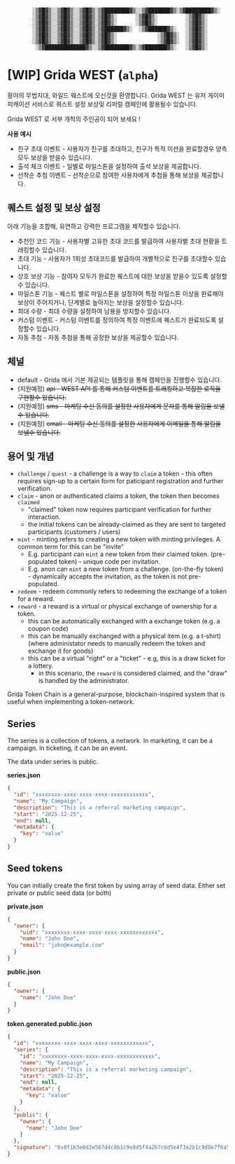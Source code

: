 ```

        ░▒▓█▓▒░░▒▓█▓▒░░▒▓█▓▒░▒▓████████▓▒░░▒▓███████▓▒░▒▓████████▓▒░
        ░▒▓█▓▒░░▒▓█▓▒░░▒▓█▓▒░▒▓█▓▒░      ░▒▓█▓▒░         ░▒▓█▓▒░
        ░▒▓█▓▒░░▒▓█▓▒░░▒▓█▓▒░▒▓█▓▒░      ░▒▓█▓▒░         ░▒▓█▓▒░
        ░▒▓█▓▒░░▒▓█▓▒░░▒▓█▓▒░▒▓██████▓▒░  ░▒▓██████▓▒░   ░▒▓█▓▒░
        ░▒▓█▓▒░░▒▓█▓▒░░▒▓█▓▒░▒▓█▓▒░             ░▒▓█▓▒░  ░▒▓█▓▒░
        ░▒▓█▓▒░░▒▓█▓▒░░▒▓█▓▒░▒▓█▓▒░             ░▒▓█▓▒░  ░▒▓█▓▒░
         ░▒▓█████████████▓▒░░▒▓████████▓▒░▒▓███████▓▒░   ░▒▓█▓▒░

```

# [WIP] Grida WEST (`alpha`)

황야의 무법지대, 와일드 웨스트에 오신것을 환영합니다.
Grida WEST 는 유저 게이미피캐이션 서비스로 쿼스트 설정 보상및 리퍼럴 캠페인에 활용될수 있습니다.

Grida WEST 로 서부 개척의 주인공이 되어 보세요 !

**사용 예시**

- 친구 초대 이벤트 - 사용자가 친구를 초대하고, 친구가 특적 미션을 완료할경우 양측 모두 보상을 받을수 있습니다.
- 출석 체크 이벤트 - 일별로 마일스톤을 설정하여 출석 보상을 제공합니다.
- 선착순 추첨 이벤트 - 선착순으로 참여한 사용자에게 추첨을 통해 보상을 제공합니다.

## 퀘스트 설정 및 보상 설정

아래 기능을 조합해, 유연하고 강력한 프로그램을 제작할수 있습니다.

- 추천인 코드 기능 - 사용자별 고유한 초대 코드를 발급하여 사용자별 초대 현황을 트래킹할수 있습니다.
- 초대 기능 - 사용자가 1회성 초대코드를 발급하여 개별적으로 친구를 초대할수 있습니다.
- 상호 보상 기능 - 참여자 모두가 완료한 퀘스트에 대한 보상을 받을수 있도록 설정할수 있습니다.
- 마일스톤 기능 - 퀘스트 별로 마일스톤을 설정하여 특정 마일스톤 이상을 완료해야 보상이 주어지거나, 단계별로 높아지는 보상을 설정할수 있습니다.
- 최대 수량 - 최대 수량을 설정하여 남용을 방지할수 있습니다.
- 커스텀 이벤트 - 커스텀 이벤트를 정의하여 특정 이벤트에 퀘스트가 완료되도록 설정할수 있습니다.
- 자동 추첨 - 자동 추첨을 통해 공정한 보상을 제공할수 있습니다.

## 체널

- default - Grida 에서 기본 제공되는 템플릿을 통해 캠페인을 진행할수 있습니다.
- (지원예정) ~~api - WEST API 를 통해 커스텀 이벤트를 트래킹하고 복잡한 로직을 구현할수 있습니다.~~
- (지원예정) ~~sms - 마케팅 수신 동의를 설정한 사용자에게 문자를 통해 알림을 보낼수 있습니다.~~
- (지원예정) ~~email - 마케팅 수신 동의를 설정한 사용자에게 이메일을 통해 알림을 보낼수 있습니다.~~

## 용어 및 개념

- `challenge` / `quest` - a challenge is a way to `claim` a token - this often requires sign-up to a certain form for paticipant registration and further verification.
- `claim` - anon or authenticated claims a token, the token then becomes `claimed`
  - "claimed" token now requires participant verification for further interaction.
  - the initial tokens can be already-claimed as they are sent to targeted participants (customers / users)
- `mint` - minting refers to creating a new token with minting privileges. A common term for this can be "invite"
  - E.g. participant can `mint` a new token from their claimed token. (pre-populated token) - unique code per invitation.
  - E.g. anon can `mint` a new token from a challenge. (on-the-fly token) - dynamically accepts the invitation, as the token is not pre-populated.
- `redeem` - redeem commonly refers to redeeming the exchange of a token for a reward.
- `reward` - a reward is a virtual or physical exchange of ownership for a token.
  - this can be automatically exchanged with a exchange token (e.g. a coupon code)
  - this can be manually exchanged with a physical item (e.g. a t-shirt) (where administator needs to manually redeem the token and exchange it for goods)
  - this can be a virtual "right" or a "ticket" - e.g, this is a draw ticket for a lottery.
    - in this scenario, the `reward` is considered claimed, and the "draw" is handled by the administrator.

Grida Token Chain is a general-purpose, blockchain-inspired system that is useful when implementing a token-network.

## Series

The series is a collection of tokens, a network. In marketing, it can be a campaign. In ticketing, it can be an event.

The data under series is public.

**series.json**

```json
{
  "id": "xxxxxxxx-xxxx-xxxx-xxxx-xxxxxxxxxxxx",
  "name": "My Campaign",
  "description": "This is a referral marketing campaign",
  "start": "2025-12-25",
  "end": null,
  "metadata": {
    "key": "value"
  }
}
```

## Seed tokens

You can initially create the first token by using array of seed data.
Either set private or public seed data (or both)

**private.json**

```json
{
  "owner": {
    "uid": "xxxxxxxx-xxxx-xxxx-xxxx-xxxxxxxxxxxx",
    "name": "John Doe",
    "email": "john@example.com"
  }
}
```

**public.json**

```json
{
  "owner": {
    "name": "John Doe"
  }
}
```

**token.generated.public.json**

```json
{
  "id": "xxxxxxxx-xxxx-xxxx-xxxx-xxxxxxxxxxxx",
  "series": {
    "id": "xxxxxxxx-xxxx-xxxx-xxxx-xxxxxxxxxxxx",
    "name": "My Campaign",
    "description": "This is a referral marketing campaign",
    "start": "2025-12-25",
    "end": null,
    "metadata": {
      "key": "value"
    }
  },
  "public": {
    "owner": {
      "name": "John Doe"
    }
  },
  "signature": "0x8f1b3e0d2e567d4c8b1c9e8d5f4a2b7c6d5e4f3a2b1c9d8e7f6a5b4c3d2e1f0a"
}
```
